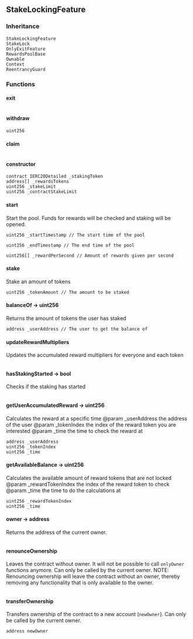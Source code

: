 ## StakeLockingFeature





### Inheritance

```
StakeLockingFeature
StakeLock
OnlyExitFeature
RewardsPoolBase
Ownable
Context
ReentrancyGuard
```


### Functions

#### exit





```Solidity
```
#### withdraw





```Solidity
uint256  
```
#### claim





```Solidity
```
#### constructor





```Solidity
contract IERC20Detailed _stakingToken 
address[] _rewardsTokens 
uint256 _stakeLimit 
uint256 _contractStakeLimit 
```
#### start



Start the pool. Funds for rewards will be checked and staking will be opened.


```Solidity
uint256 _startTimestamp // The start time of the pool

uint256 _endTimestamp // The end time of the pool

uint256[] _rewardPerSecond // Amount of rewards given per second
```
#### stake



Stake an amount of tokens


```Solidity
uint256 _tokenAmount // The amount to be staked
```
#### balanceOf → uint256



Returns the amount of tokens the user has staked


```Solidity
address _userAddress // The user to get the balance of
```
#### updateRewardMultipliers



Updates the accumulated reward multipliers for everyone and each token

```Solidity
```
#### hasStakingStarted → bool



Checks if the staking has started

```Solidity
```
#### getUserAccumulatedReward → uint256



Calculates the reward at a specific time
		@param _userAddress the address of the user
		@param _tokenIndex the index of the reward token you are interested
        @param _time the time to check the reward at

```Solidity
address _userAddress 
uint256 _tokenIndex 
uint256 _time 
```
#### getAvailableBalance → uint256



Calculates the available amount of reward tokens that are not locked
		@param _rewardTokenIndex the index of the reward token to check
		@param _time the time to do the calculations at

```Solidity
uint256 _rewardTokenIndex 
uint256 _time 
```
#### owner → address



Returns the address of the current owner.

```Solidity
```
#### renounceOwnership



Leaves the contract without owner. It will not be possible to call
`onlyOwner` functions anymore. Can only be called by the current owner.
NOTE: Renouncing ownership will leave the contract without an owner,
thereby removing any functionality that is only available to the owner.

```Solidity
```
#### transferOwnership



Transfers ownership of the contract to a new account (`newOwner`).
Can only be called by the current owner.

```Solidity
address newOwner 
```


